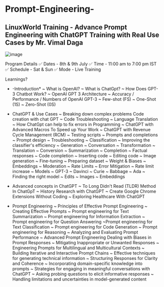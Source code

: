 # Prompt-Engineering-
LinuxWorld Training - Advance Prompt Engineering with ChatGPT Training with Real Use Cases by Mr. Vimal Daga
-------------------------------------------------------------------------------------------------------------------------------------------------------------------


![image](https://github.com/Sanskruti-Shimple/Prompt-Engineering-/assets/84955646/4816ce71-0263-488d-b479-8c3f1cbd2054)



Program Details
✅ Dates - 8th & 9th July
✅ Time - 11:00 am to 7:00 pm IST
✅ Schedule - Sat & Sun
✅ Mode - Live Training 

Learnings?

* -Introduction*
~ What is OpenAI?
~ What is ChatGpt?
~ How Does GPT-3 Chatbot Work?
~ OpenAI GPT 3 Architecture
~ Accuracy / Performance / Numbers of OpenAI GPT-3
~ Few-shot (FS)
~ One-Shot (1S)
~ Zero-Shot (0S)

- ChatGPT & Use Cases
~ Breaking down complex problems
Code creation with chat GPT
~ Code Troubleshooting
~ Language Translation
~ How ChatGpt can help to fix errors in Programming
~ ChatGPT with Advanced Macros To Speed up Your Work
~ ChatGPT with Revenue Cycle Management (RCM)
~ Testing scripts
~ Prompts and completions
~ Prompt design
~ Troubleshooting
~ Classification
~ Improving the classifier's efficiency
~ Generation
~ Conversation
~ Transformation
~ Translation
~ Conversion
~ Summarization
~ Completion
~ Factual responses
~ Code completion
~ Inserting code
~ Editing code
~ Image generation
~ Fine-tuning
~ Preparing dataset
~ Weight & Biases
~ Embeddings
~ Moderation
~ Rate Limits
~ Error Mitigation
~ Rate limit increase
~ Models
~ GPT-3
~ Davinci
~ Curie
~ Babbage
~ Ada
~ Finding the right model
~ Edits
~ Images
~ Embeddings

- Advanced concepts in ChatGPT
~ To Long Didn't Read (TLDR) Method In ChatGpT
~ History Research with ChatGPT
~ Create Google Chrome Extensions Without Coding
~ Exploring Healthcare With ChatGPT

- Prompt Engineering
~ Principles of Effective Prompt Engineering
~ Creating Effective Prompts
~ Prompt engineering for Text Summarization
~ Prompt engineering for Information Extraction
~ Prompt engineering for Question Answering
~Prompt engineering for Text Classification
~ Prompt engineering for Code Generation
~ Prompt engineering for Reasoning
~ Analyzing and Evaluating Prompt Performance
~ Advanced Prompt Engineering
Dealing with Biases in Prompt Responses
~ Mitigating Inappropriate or Unwanted Responses
~ Engineering Prompts for Multilingual and Multicultural Contexts
~ Building Iterative and Interactive Prompt Chains
~ Effective techniques for generating technical information
~ Structuring Responses for Clarity and Coherence
~ Incorporating domain-specific knowledge into prompts
~ Strategies for engaging in meaningful conversations with ChatGPT
~ Asking probing questions to elicit informative responses
~ Handling limitations and uncertainties in model-generated content
